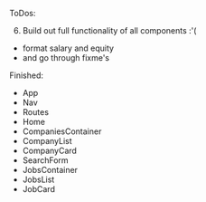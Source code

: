 ToDos:

6) Build out full functionality of all components :'(

- format salary and equity
- and go through fixme's

Finished: 
- App
- Nav
- Routes
- Home
- CompaniesContainer
- CompanyList
- CompanyCard
- SearchForm
- JobsContainer
- JobsList
- JobCard